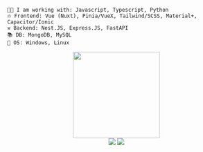 ```
👨‍💻 I am working with: Javascript, Typescript, Python
🔥 Frontend: Vue (Nuxt), Pinia/VueX, Tailwind/SCSS, Material+, Capacitor/Ionic
⚒️ Backend: Nest.JS, Express.JS, FastAPI
📚 DB: MongoDB, MySQL
👾 OS: Windows, Linux
```

<div align="center">
  <img src="https://media3.giphy.com/media/v1.Y2lkPTc5MGI3NjExaGd3YTkwcThzeXlzdTNpczNmcGxuc21xYnltMTYyN3h2cTV2eW9ueCZlcD12MV9pbnRlcm5hbF9naWZfYnlfaWQmY3Q9cw/j0HjChGV0J44KrrlGv/giphy.gif" width="200" />
  <br />
  <div>
    <a href="https://t.me/horanchikk"><img src="https://img.shields.io/badge/Telegram-2CA5E0?style=for-the-badge&logo=telegram&logoColor=white" /></a>
    <a href="mailto:horandev.service@gmail.com"><img src="https://img.shields.io/badge/Gmail-D14836?style=for-the-badge&logo=gmail&logoColor=white" /></a>
<!--     <a href="https://google.com"><img src="https://img.shields.io/badge/linkedin-%230077B5.svg?style=for-the-badge&logo=linkedin&logoColor=white" /></a> -->
  </div>
</div>

<br />
